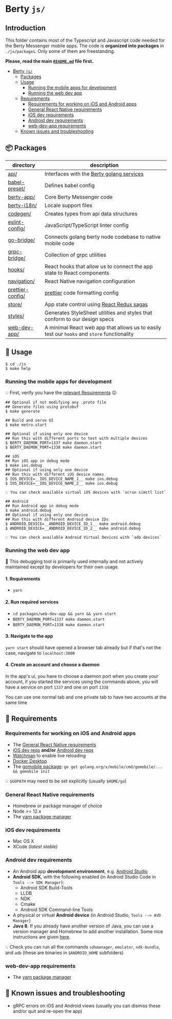 # Berty `js/`

## Introduction

This folder contains most of the Typescript and Javascript code needed for the Berty Messenger mobile apps. The code is **organized into packages** in `./js/packages`. Only some of them are freestanding.

**Please, read the main [`README.md`](../README.md) file first.**

- [Berty `js/`](#berty--js--)
  - [Packages](#---packages)
  - [Usage](#usage)
    - [Running the mobile apps for development](#running-the-mobile-apps-for-development)
    - [Running the web dev app](#running-the-web-dev-app)
  - [Requirements](#requirements)
    - [Requirements for working on iOS and Android apps](#requirements-for-working-on-ios-and-android-apps)
    - [General React Native requirements](#general-react-native-requirements)
    - [iOS dev requirements](#ios-dev-requirements)
    - [Android dev requirements](#android-dev-requirements)
    - [web-dev-app requirements](#web-dev-app-requirements)
  - [Known issues and troubleshooting](#known-issues-and-troubleshooting)

## 📦 Packages

| directory                                                                   | description                                                                                    |
| --------------------------------------------------------------------------- | ---------------------------------------------------------------------------------------------- |
| [api/](https://github.com/berty/berty/tree/master/js/packages/api)          | Interfaces with the [Berty golang services](https://github.com/berty/berty/tree/master/go/pkg) |
| [babel-preset/](https://github.com/berty/berty/tree/master/js/packages/api) | Defines babel config                                                                           |
| [berty-app/](./packages/berty-app/)                                         | Core Berty Messenger code                                                                      |
| [berty-i18n/](./packages/berty-i18n)                                        | Locale support files                                                                           |
| [codegen/](./packages/codegen)                                              | Creates types from api data structures                                                         |  | [components](./packages/components) | React Native components |
| [eslint-config/](./packages/eslint-config)                                  | JavaScript/TypeScript linter config                                                            |
| [go-bridge/](./packages/go-bridge)                                          | Connects golang berty node codebase to native mobile code                                      |
| [grpc-bridge/](./packages/grpc-bridge)                                      | Collection of grpc utilities                                                                   |
| [hooks/](./packages/hooks)                                                  | React hooks that allow us to connect the app state to React components                         |
| [navigation/](./packages/navigation)                                        | React Native navigation configuration                                                          |
| [prettier-config/](./packages/prettier-config)                              | [prettier](https://prettier.io/) code formatting config                                        |
| [store/](./packages/store)                                                  | App state control using [React Redux sagas](https://redux-saga.js.org/)                        |
| [styles/](./packages/styles)                                                | Generates StyleSheet utilities and styles that conform to our design specs                     |
| [web-dev-app/](./packages/web-dev-app)                                      | A minimal React web app that allows us to easily test our `hooks` and `store` functionality    |

## 🔨 Usage

```shell
$ cd ./js
$ make help
```

### Running the mobile apps for development

💡 First, verify you have the [relevant Requirements](#requirements) 😉

```console
## Optional if not modifying any .proto file
## Generate files using protobuf
$ make generate

## Build and serve UI
$ make metro.start

## Optional if using only one device
## Run this with different ports to test with multiple devices
$ BERTY_DAEMON_PORT=1337 make daemon.start
$ BERTY_DAEMON_PORT=1338 make daemon.start

## iOS
## Run iOS app in debug mode
$ make ios.debug
## Optional if using only one device
## Run this with different iOS device names
$ IOS_DEVICE=__IOS_DEVICE_NAME_1__ make ios.debug
$ IOS_DEVICE=__IOS_DEVICE_NAME_2__ make ios.debug

💡 You can check available virtual iOS devices with `xcrun simctl list`

## Android
## Run Android app in debug mode
$ make android.debug
## Optional if using only one device
## Run this with different Android device IDs
$ ANDROID_DEVICE=__ANDROID_DEVICE_ID_1__ make android.debug
$ ANDROID_DEVICE=__ANDROID_DEVICE_ID_2__ make android.debug

💡 You can check available Android Virtual Devices with `adb devices`
```

### Running the web dev app

🚧 This debugging tool is primarily used internally and not actively maintained except by developers for their own usage.

#### 1. Requirements

- `yarn`

#### 2. Run required services

- `cd packages/web-dev-app && yarn && yarn start`
- `BERTY_DAEMON_PORT=1337 make daemon.start`
- `BERTY_DAEMON_PORT=1338 make daemon.start`

#### 3. Navigate to the app

`yarn start` should have opened a browser tab already but if that's not the case, navigate to `localhost:3000`

#### 4. Create an account and choose a daemon

In the app's ui, you have to choose a daemon port when you create your account, if you started the services using the commands above, you will have a service on port `1337` and one on port `1338`

You can use one normal tab and one private tab to have two accounts at the same time

## 🧳 Requirements

### Requirements for working on iOS and Android apps

- The [General React Native requirements](#general-react-native-requirements)
- [iOS dev reqs](#ios-dev-requirements) **and/or** [Android dev reqs](#android-dev-requirements)
- [Watchman](https://facebook.github.io/watchman/docs/install/) to enable live reloading
- [Docker Desktop](https://docs.docker.com/docker-for-mac/install/)
- The [gomobile package](https://godoc.org/golang.org/x/mobile/cmd/gomobile): `go get golang.org/x/mobile/cmd/gomobile/... && gomobile init`

💡 `$GOPATH` may need to be set explicitly (usually `$HOME/go`)

### General React Native requirements

- Homebrew or package manager of choice
- Node >= 12.x
- The [yarn package manager](https://classic.yarnpkg.com/en/)

### iOS dev requirements

- Mac OS X
- XCode _(latest stable)_

### Android dev requirements

- An Android app **development environment**, e.g. [Android Studio](https://developer.android.com/studio/install)
- **Android SDK**, with the following enabled (in Android Studio Code in `Tools --> SDK Manager`):
  - Android SDK Build-Tools
  - LLDB
  - NDK
  - Cmake
  - Android SDK Command-line Tools
- A physical or virtual **Android device** (in Android Studio, `Tools --> AVD Manager`)
- **Java 8**. If you already have another version of Java, you can use a version manager and Homebrew to add another installation. Some nice instructions are given [here](https://java.christmas/2019/16).

💡 Check you can run all the commands `sdkmanager`, `emulator`, `ndk-bundle`, and `adb` (these are binaries in `$ANDROID_HOME` subfolders)

### web-dev-app requirements

- The [yarn package manager](https://classic.yarnpkg.com/en/)

## 🚧 Known issues and troubleshooting

- gRPC errors on iOS and Android views (usually you can dismiss these and/or quit and re-open the app)
